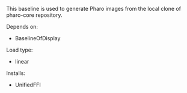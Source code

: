 This baseline is used to generate Pharo images from the local clone of pharo-core repository. 

Depends on:
- BaselineOfDisplay

Load type: 
- linear

Installs:
- UnifiedFFI